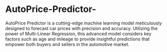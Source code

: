 # AutoPrice-Predictor-
AutoPrice Predictor is a cutting-edge machine learning model meticulously designed to forecast car prices with precision and accuracy. Utilizing the power of Multi-Linear Regression, this advanced model considers key factors such as age and mileage to provide insightful predictions that empower both buyers and sellers in the automotive market.
